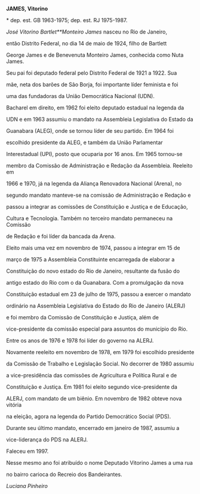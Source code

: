 **JAMES, Vitorino**



\* dep. est. GB 1963-1975; dep. est. RJ 1975-1987.



*José Vitorino* *Bartlet**Monteiro James* nasceu no Rio de Janeiro,

então Distrito Federal, no dia 14 de maio de 1924, filho de Bartlett

George James e de Benevenuta Monteiro James, conhecida como Nuta James.

Seu pai foi deputado federal pelo Distrito Federal de 1921 a 1922. Sua

mãe, neta dos barões de São Borja, foi importante líder feminista e foi

uma das fundadoras da União Democrática Nacional (UDN).



Bacharel em direito, em 1962 foi eleito deputado estadual na legenda da

UDN e em 1963 assumiu o mandato na Assembleia Legislativa do Estado da

Guanabara (ALEG), onde se tornou líder de seu partido. Em 1964 foi

escolhido presidente da ALEG, e também da União Parlamentar

Interestadual (UPI), posto que ocuparia por 16 anos. Em 1965 tornou-se

membro da Comissão de Administração e Redação da Assembleia. Reeleito em

1966 e 1970, já na legenda da Aliança Renovadora Nacional (Arena), no

segundo mandato manteve-se na comissão de Administração e Redação e

passou a integrar as comissões de Constituição e Justiça e de Educação,

Cultura e Tecnologia. Também no terceiro mandato permaneceu na Comissão

de Redação e foi líder da bancada da Arena.



Eleito mais uma vez em novembro de 1974, passou a integrar em 15 de

março de 1975 a Assembleia Constituinte encarregada de elaborar a

Constituição do novo estado do Rio de Janeiro, resultante da fusão do

antigo estado do Rio com o da Guanabara. Com a promulgação da nova

Constituição estadual em 23 de julho de 1975, passou a exercer o mandato

ordinário na Assembleia Legislativa do Estado do Rio de Janeiro (ALERJ)

e foi membro da Comissão de Constituição e Justiça, além de

vice-presidente da comissão especial para assuntos do município do Rio.

Entre os anos de 1976 e 1978 foi líder do governo na ALERJ.



Novamente reeleito em novembro de 1978, em 1979 foi escolhido presidente

da Comissão de Trabalho e Legislação Social. No decorrer de 1980 assumiu

a vice-presidência das comissões de Agricultura e Política Rural e de

Constituição e Justiça. Em 1981 foi eleito segundo vice-presidente da

ALERJ, com mandato de um biênio. Em novembro de 1982 obteve nova vitória

na eleição, agora na legenda do Partido Democrático Social (PDS).

Durante seu último mandato, encerrado em janeiro de 1987, assumiu a

vice-liderança do PDS na ALERJ.



Faleceu em 1997.



Nesse mesmo ano foi atribuído o nome Deputado Vitorino James a uma rua

no bairro carioca do Recreio dos Bandeirantes.



*Luciana Pinheiro*



